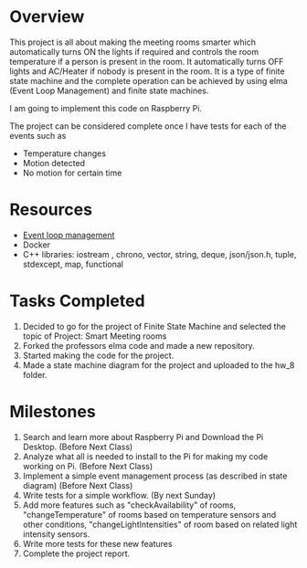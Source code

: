 Overview
===

This project is all about making the meeting rooms smarter which automatically turns ON the lights if required and controls the room temperature if a person is present in the room. It automatically turns OFF lights and AC/Heater if nobody is present in the room. 
It is a type of finite state machine and the complete operation can be achieved by using elma (Event Loop Management) and finite state machines.

I am going to implement this code on Raspberry Pi.

The project can be considered complete once I have tests for each of the events such as 
- Temperature changes
- Motion detected
- No motion for certain time

Resources
===

- [Event loop management](https://github.com/klavinslab/elma)
- Docker
- C++ libraries: iostream , chrono, vector, string, deque, json/json.h, tuple, stdexcept, map, functional

Tasks Completed
======

1) Decided to go for the project of Finite State Machine and selected the topic of Project: Smart Meeting rooms
2) Forked the professors elma code and made a new repository.
3) Started making the code for the project.
4) Made a state machine diagram for the project and uploaded to the hw_8 folder.


Milestones
======

1) Search and learn more about Raspberry Pi and Download the Pi Desktop. (Before Next Class)
2) Analyze what all is needed to install to the Pi for making my code working on Pi. (Before Next Class)
3) Implement a simple event management process (as described in state diagram) (Before Next Class)
4) Write tests for a simple workflow. (By next Sunday)
5) Add more features such as "checkAvailability" of rooms, "changeTemperature" of rooms based on temperature sensors and other conditions, "changeLightIntensities" of room based on related light intensity sensors. 
6) Write more tests for these new features
7) Complete the project report.
